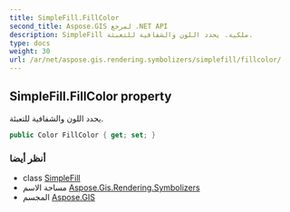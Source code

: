 ```yaml
---
title: SimpleFill.FillColor
second_title: Aspose.GIS لمرجع .NET API
description: SimpleFill ملكية. يحدد اللون والشفافية للتعبئة.
type: docs
weight: 30
url: /ar/net/aspose.gis.rendering.symbolizers/simplefill/fillcolor/
---
```

## SimpleFill.FillColor property

يحدد اللون والشفافية للتعبئة.

```csharp
public Color FillColor { get; set; }
```

### أنظر أيضا

* class [SimpleFill](../)
* مساحة الاسم [Aspose.Gis.Rendering.Symbolizers](../../simplefill/)
* المجسم [Aspose.GIS](../../../)


